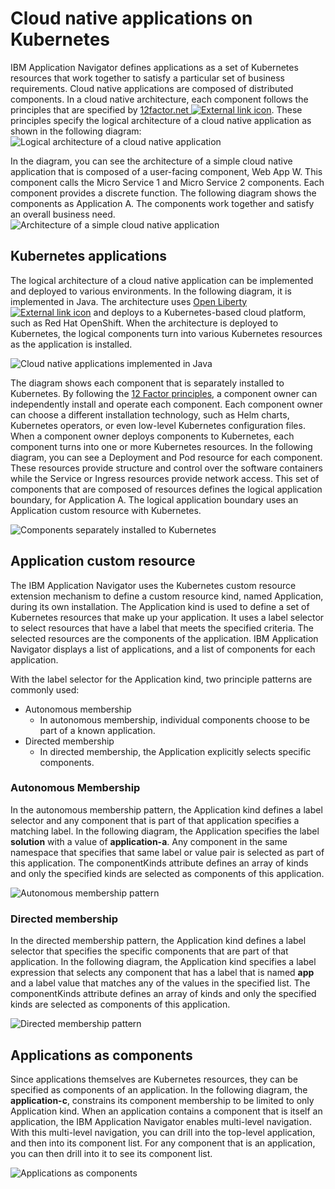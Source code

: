 # Cloud native applications on Kubernetes

IBM Application Navigator defines applications as a set of Kubernetes resources that work together to satisfy a particular
set of business requirements. Cloud native applications are composed of distributed components.
In a cloud native architecture, each component follows the principles that are specified by
[12factor.net ![External link icon](images/icons/launch-glyph.svg "External link icon")](https://12factor.net/). These principles specify the logical architecture of a cloud native application as shown in the following diagram:
![Logical architecture of a cloud native application](images/cloudnative.1.png?raw=true)

In the diagram, you can see the architecture of a simple cloud native application that is composed of a user-facing component,
Web App W. This component calls the Micro Service 1 and Micro Service 2 components. Each component provides a discrete
function. The following diagram shows the components as Application A. The components work together and satisfy an overall
business need.
![Architecture of a simple cloud native application](images/cloudnative.2.png?raw=true)

## Kubernetes applications

The logical architecture of a cloud native application can be implemented and deployed to various environments. In the
following diagram, it is implemented in Java. The architecture uses [Open Liberty ![External link icon](images/icons/launch-glyph.svg "External link icon")](https://openliberty.io/) and deploys to a Kubernetes-based
cloud platform, such as Red Hat OpenShift. When the architecture is deployed to Kubernetes, the logical
components turn into various Kubernetes resources as the application is installed.

![Cloud native applications implemented in Java](images/cloudnative.3.png?raw=true)

The diagram shows each component that is separately installed to Kubernetes. By following the
[12 Factor principles](https://12factor.net/), a component owner
can independently install and operate each component. Each component owner can choose a different installation technology, such as Helm charts, Kubernetes operators, or even low-level Kubernetes configuration files. When a component owner deploys components to Kubernetes, each component turns into one or more Kubernetes resources.
In the following diagram, you can see a Deployment and Pod resource for each component. These resources provide structure and
control over the software containers while the Service or Ingress resources provide network access. This set of components that are composed of resources defines the logical application boundary, for Application A. The logical application boundary uses an Application custom resource with Kubernetes.


![Components separately installed to Kubernetes](images/cloudnative.4.png?raw=true)

## Application custom resource

The IBM Application Navigator uses the Kubernetes custom resource extension mechanism to define a custom resource kind,
named Application, during its own installation. The Application kind is used to define a set of Kubernetes resources that
make up your application. It uses a label selector to select resources that have a label that meets the specified criteria.
The selected resources are the components of the application. IBM Application Navigator displays a list of applications,
and a list of components for each application.

With the label selector for the Application kind, two principle patterns are commonly used:
- Autonomous membership
  - In autonomous membership, individual components choose to be part of a known application.
- Directed membership
  - In directed membership, the Application explicitly selects specific components.

### Autonomous Membership

In the autonomous membership pattern, the Application kind defines a label selector and any component that is part of that
application specifies a matching label. In the following diagram, the Application specifies the label **solution** with a value
of **application-a**. Any component in the same namespace that specifies that same label or value pair is selected as part of
this application. The componentKinds attribute defines an array of kinds and only the specified kinds are selected as
components of this application.


![Autonomous membership pattern](images/cloudnative.5.png?raw=true)

### Directed membership

In the directed membership pattern, the Application kind defines a label selector that specifies the specific components
that are part of that application. In the following diagram, the Application kind specifies a label expression that selects
any component that has a label that is named **app** and a label value that matches any of the values in the specified list. The
componentKinds attribute defines an array of kinds and only the specified kinds are selected as components of this
application.

![Directed membership pattern](images/cloudnative.6.png?raw=true)

## Applications as components

Since applications themselves are Kubernetes resources, they can be specified as components of an application. In the
following diagram, the **application-c**, constrains its component membership to be limited to only Application kind. When an
application contains a component that is itself an application, the IBM Application Navigator enables multi-level navigation.
With this multi-level navigation, you can drill into the top-level application, and then into its component list. For any
component that is an application, you can then drill into it to see its component list.

![Applications as components](images/cloudnative.7.png?raw=true)

